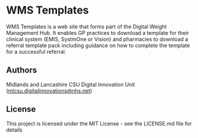 # WMS Templates

WMS Templates is a web site that forms part of the Digital Weight Management Hub. It enables GP practices to download a template for their clinical system (EMIS, SystmOne or Vision) and pharmacies to download a referral template pack including guidance on how to complete the template for a successful referral.

## Authors
Midlands and Lancashire CSU Digital Innovation Unit (mlcsu.digitalinnovations@nhs.net)

## License

This project is licensed under the MIT License - see the LICENSE.md file for details
